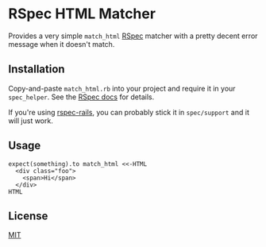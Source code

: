 # RSpec HTML Matcher
Provides a very simple `match_html` [RSpec](http://rspec.info) matcher with a pretty decent error message when it doesn't match.

## Installation
Copy-and-paste `match_html.rb` into your project and require it in your `spec_helper`. See the [RSpec docs](http://rspec.info) for details.

If you're using [rspec-rails](https://github.com/rspec/rspec-rails), you can probably stick it in `spec/support` and it will just work.

## Usage
```{ruby}
expect(something).to match_html <<-HTML
  <div class="foo">
    <span>Hi</span>
  </div>
HTML
```
## License
[MIT](https://github.com/eahanson/rspec-html-matcher/blob/master/LICENSE)
